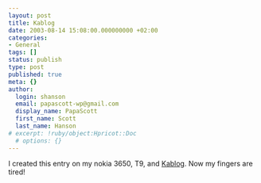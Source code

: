 ```yaml
---
layout: post
title: Kablog
date: 2003-08-14 15:08:00.000000000 +02:00
categories:
- General
tags: []
status: publish
type: post
published: true
meta: {}
author:
  login: shanson
  email: papascott-wp@gmail.com
  display_name: PapaScott
  first_name: Scott
  last_name: Hanson
# excerpt: !ruby/object:Hpricot::Doc
  # options: {}
---
```

<p>I created this entry on my nokia 3650, T9, and <a href="http://www.rawthought.com/projects/kablog/">Kablog</a>. Now my fingers are tired!</p>
